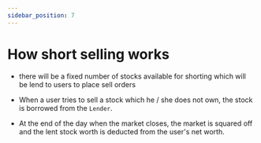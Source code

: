 ```yaml
---
sidebar_position: 7
---
```


# How short selling works


- there will be a fixed number of stocks available for shorting which will be lend to users to place sell orders

- When a user tries to sell a stock which he / she does not own, the stock is borrowed from the ```Lender```. 

- At the end of the day when the market closes, the market is squared off and the lent stock worth is deducted from the user's net worth.
